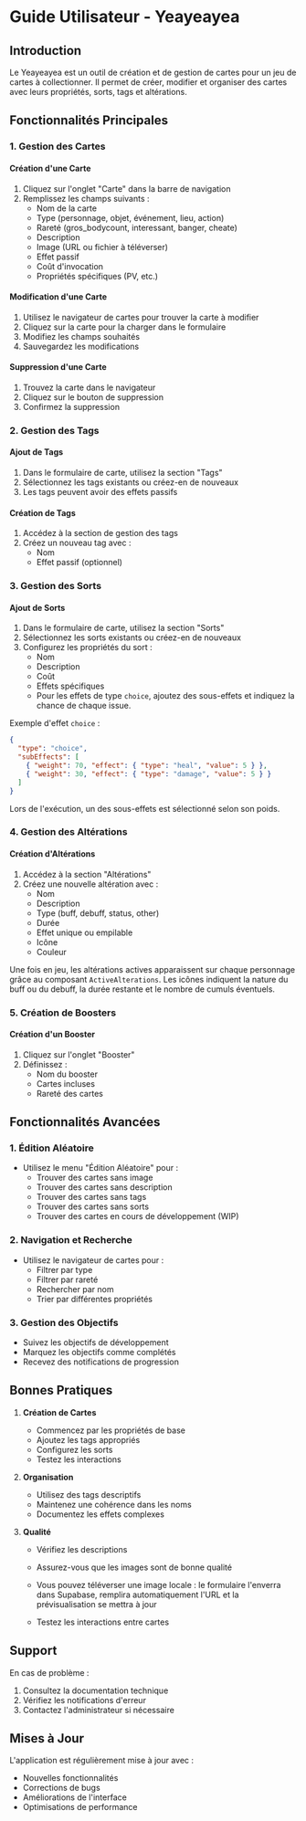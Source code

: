 # Guide Utilisateur - Yeayeayea

## Introduction

Le Yeayeayea est un outil de création et de gestion de cartes pour un jeu de cartes à collectionner. Il permet de créer, modifier et organiser des cartes avec leurs propriétés, sorts, tags et altérations.

## Fonctionnalités Principales

### 1. Gestion des Cartes

#### Création d'une Carte
1. Cliquez sur l'onglet "Carte" dans la barre de navigation
2. Remplissez les champs suivants :
   - Nom de la carte
   - Type (personnage, objet, événement, lieu, action)
   - Rareté (gros_bodycount, interessant, banger, cheate)
   - Description
   - Image (URL ou fichier à téléverser)
   - Effet passif
   - Coût d'invocation
   - Propriétés spécifiques (PV, etc.)

#### Modification d'une Carte
1. Utilisez le navigateur de cartes pour trouver la carte à modifier
2. Cliquez sur la carte pour la charger dans le formulaire
3. Modifiez les champs souhaités
4. Sauvegardez les modifications

#### Suppression d'une Carte
1. Trouvez la carte dans le navigateur
2. Cliquez sur le bouton de suppression
3. Confirmez la suppression

### 2. Gestion des Tags

#### Ajout de Tags
1. Dans le formulaire de carte, utilisez la section "Tags"
2. Sélectionnez les tags existants ou créez-en de nouveaux
3. Les tags peuvent avoir des effets passifs

#### Création de Tags
1. Accédez à la section de gestion des tags
2. Créez un nouveau tag avec :
   - Nom
   - Effet passif (optionnel)

### 3. Gestion des Sorts

#### Ajout de Sorts
1. Dans le formulaire de carte, utilisez la section "Sorts"
2. Sélectionnez les sorts existants ou créez-en de nouveaux
3. Configurez les propriétés du sort :
   - Nom
   - Description
   - Coût
   - Effets spécifiques
   - Pour les effets de type `choice`, ajoutez des sous-effets et indiquez la chance de chaque issue.

Exemple d'effet `choice` :

```json
{
  "type": "choice",
  "subEffects": [
    { "weight": 70, "effect": { "type": "heal", "value": 5 } },
    { "weight": 30, "effect": { "type": "damage", "value": 5 } }
  ]
}
```
Lors de l'exécution, un des sous-effets est sélectionné selon son poids.

### 4. Gestion des Altérations

#### Création d'Altérations
1. Accédez à la section "Altérations"
2. Créez une nouvelle altération avec :
   - Nom
   - Description
   - Type (buff, debuff, status, other)
   - Durée
   - Effet unique ou empilable
   - Icône
   - Couleur

Une fois en jeu, les altérations actives apparaissent sur chaque personnage
grâce au composant `ActiveAlterations`. Les icônes indiquent la nature du buff
ou du debuff, la durée restante et le nombre de cumuls éventuels.

### 5. Création de Boosters

#### Création d'un Booster
1. Cliquez sur l'onglet "Booster"
2. Définissez :
   - Nom du booster
   - Cartes incluses
   - Rareté des cartes

## Fonctionnalités Avancées

### 1. Édition Aléatoire
- Utilisez le menu "Édition Aléatoire" pour :
  - Trouver des cartes sans image
  - Trouver des cartes sans description
  - Trouver des cartes sans tags
  - Trouver des cartes sans sorts
  - Trouver des cartes en cours de développement (WIP)

### 2. Navigation et Recherche
- Utilisez le navigateur de cartes pour :
  - Filtrer par type
  - Filtrer par rareté
  - Rechercher par nom
  - Trier par différentes propriétés

### 3. Gestion des Objectifs
- Suivez les objectifs de développement
- Marquez les objectifs comme complétés
- Recevez des notifications de progression

## Bonnes Pratiques

1. **Création de Cartes**
   - Commencez par les propriétés de base
   - Ajoutez les tags appropriés
   - Configurez les sorts
   - Testez les interactions

2. **Organisation**
   - Utilisez des tags descriptifs
   - Maintenez une cohérence dans les noms
   - Documentez les effets complexes

3. **Qualité**
   - Vérifiez les descriptions
   - Assurez-vous que les images sont de bonne qualité
   - Vous pouvez téléverser une image locale : le formulaire l'enverra dans Supabase, remplira automatiquement l'URL et la prévisualisation se mettra à jour

   - Testez les interactions entre cartes

## Support

En cas de problème :
1. Consultez la documentation technique
2. Vérifiez les notifications d'erreur
3. Contactez l'administrateur si nécessaire

## Mises à Jour

L'application est régulièrement mise à jour avec :
- Nouvelles fonctionnalités
- Corrections de bugs
- Améliorations de l'interface
- Optimisations de performance 